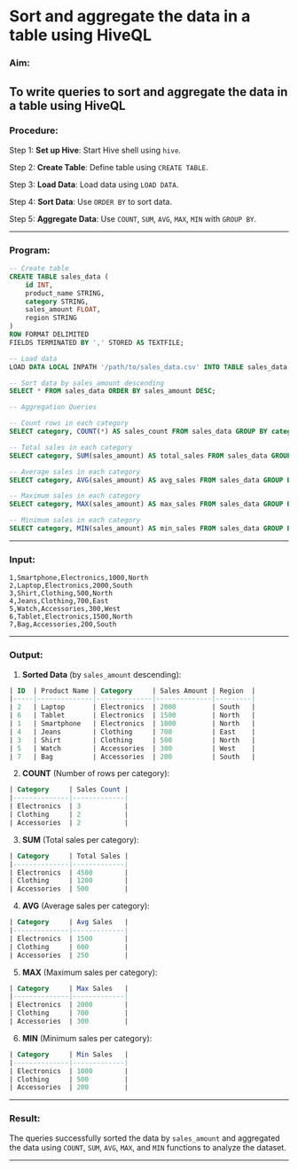 # Sort and aggregate the data in a table using HiveQL #

### **Aim:**
To write queries to sort and aggregate the data in a table using HiveQL
---

### **Procedure:**
Step 1: **Set up Hive**: Start Hive shell using `hive`.

Step 2: **Create Table**: Define table using `CREATE TABLE`.

Step 3: **Load Data**: Load data using `LOAD DATA`.

Step 4: **Sort Data**: Use `ORDER BY` to sort data.

Step 5: **Aggregate Data**: Use `COUNT`, `SUM`, `AVG`, `MAX`, `MIN` with `GROUP BY`.

---

### **Program:**

```sql
-- Create table
CREATE TABLE sales_data (
    id INT,
    product_name STRING,
    category STRING,
    sales_amount FLOAT,
    region STRING
)
ROW FORMAT DELIMITED
FIELDS TERMINATED BY ',' STORED AS TEXTFILE;
```
```sql
-- Load data
LOAD DATA LOCAL INPATH '/path/to/sales_data.csv' INTO TABLE sales_data;
```
```sql
-- Sort data by sales_amount descending
SELECT * FROM sales_data ORDER BY sales_amount DESC;
```
```sql
-- Aggregation Queries

-- Count rows in each category
SELECT category, COUNT(*) AS sales_count FROM sales_data GROUP BY category;

-- Total sales in each category
SELECT category, SUM(sales_amount) AS total_sales FROM sales_data GROUP BY category;

-- Average sales in each category
SELECT category, AVG(sales_amount) AS avg_sales FROM sales_data GROUP BY category;

-- Maximum sales in each category
SELECT category, MAX(sales_amount) AS max_sales FROM sales_data GROUP BY category;

-- Minimum sales in each category
SELECT category, MIN(sales_amount) AS min_sales FROM sales_data GROUP BY category;
```

---

### **Input:**

```csv
1,Smartphone,Electronics,1000,North
2,Laptop,Electronics,2000,South
3,Shirt,Clothing,500,North
4,Jeans,Clothing,700,East
5,Watch,Accessories,300,West
6,Tablet,Electronics,1500,North
7,Bag,Accessories,200,South
```

---

### **Output:**

1. **Sorted Data** (by `sales_amount` descending):
```sql
| ID  | Product Name | Category     | Sales Amount | Region  |
|-----|--------------|--------------|--------------|---------|
| 2   | Laptop       | Electronics  | 2000         | South   |
| 6   | Tablet       | Electronics  | 1500         | North   |
| 1   | Smartphone   | Electronics  | 1000         | North   |
| 4   | Jeans        | Clothing     | 700          | East    |
| 3   | Shirt        | Clothing     | 500          | North   |
| 5   | Watch        | Accessories  | 300          | West    |
| 7   | Bag          | Accessories  | 200          | South   |
```

2. **COUNT** (Number of rows per category):
```sql
| Category     | Sales Count |
|--------------|-------------|
| Electronics  | 3           |
| Clothing     | 2           |
| Accessories  | 2           |
```

3. **SUM** (Total sales per category):
```sql
| Category     | Total Sales |
|--------------|-------------|
| Electronics  | 4500        |
| Clothing     | 1200        |
| Accessories  | 500         |
```

4. **AVG** (Average sales per category):
```sql
| Category     | Avg Sales   |
|--------------|-------------|
| Electronics  | 1500        |
| Clothing     | 600         |
| Accessories  | 250         |
```

5. **MAX** (Maximum sales per category):
```sql
| Category     | Max Sales   |
|--------------|-------------|
| Electronics  | 2000        |
| Clothing     | 700         |
| Accessories  | 300         |
```

6. **MIN** (Minimum sales per category):
```sql
| Category     | Min Sales   |
|--------------|-------------|
| Electronics  | 1000        |
| Clothing     | 500         |
| Accessories  | 200         |
```

---

### **Result:**
The queries successfully sorted the data by `sales_amount` and aggregated the data using `COUNT`, `SUM`, `AVG`, `MAX`, and `MIN` functions to analyze the dataset.

---
